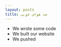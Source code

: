 ```yaml
---
layout: posts
title: چه هوای خوبی
---
```


- We wrote some code
- We built our website
- We pushed

